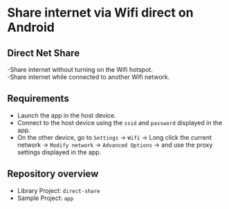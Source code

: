 # Share internet via Wifi direct on Android

## Direct Net Share

-Share internet without turning on the Wifi hotspot. <br/>
-Share internet while connected to another Wifi network.

Requirements
------------
- Launch the app in the host device.
- Connect to the host device using the `ssid` and `password` displayed in the app.
- On the other device, go to `Settings` -> `Wifi` -> Long click the current network -> `Modify network` -> `Advanced Options` -> and use the proxy settings displayed in the app.

Repository overview
-------------------

- Library Project: `direct-share`
- Sample Project: `app`
